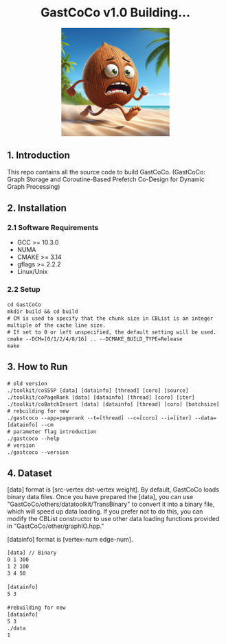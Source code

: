 # <div align=center> GastCoCo v1.0 Building... </div>
<!-- ![GastCoCo](GastCoCo.webp) -->
<div align=center> <img src="./others/GastCoCo.webp" width = 50%/> </div>

## 1. Introduction
This repo contains all the source code to build GastCoCo.
(GastCoCo: Graph Storage and Coroutine-Based Prefetch
Co-Design for Dynamic Graph Processing)

## 2. Installation
### 2.1 Software Requirements
- GCC >= 10.3.0
- NUMA
- CMAKE >= 3.14
- gflags >= 2.2.2
- Linux/Unix
### 2.2 Setup
```shell
cd GastCoCo
mkdir build && cd build
# CM is used to specify that the chunk size in CBList is an integer multiple of the cache line size.
# If set to 0 or left unspecified, the default setting will be used.
cmake --DCM=[0/1/2/4/8/16] .. --DCMAKE_BUILD_TYPE=Release
make
```

## 3. How to Run
```shell
# old version
./toolkit/coSSSP [data] [datainfo] [thread] [coro] [source]
./toolkit/coPageRank [data] [datainfo] [thread] [coro] [iter]
./toolkit/coBatchInsert [data] [datainfo] [thread] [coro] [batchsize]
# rebuilding for new
./gastcoco --app=pagerank --t=[thread] --c=[coro] --i=[iter] --data=[datainfo] --cm
# parameter flag introduction
./gastcoco --help
# version
./gastcoco --version
```

## 4. Dataset
[data] format is [src-vertex dst-vertex weight]. By default, GastCoCo loads binary data files. Once you have prepared the [data], you can use "GastCoCo/others/datatoolkit/TransBinary" to convert it into a binary file, which will speed up data loading. If you prefer not to do this, you can modify the CBList constructor to use other data loading functions provided in "GastCoCo/other/graphIO.hpp."

[datainfo] format is [vertex-num edge-num].

```shell
[data] // Binary
0 1 300
1 2 100
3 4 50

[datainfo]
5 3

#rebuilding for new
[datainfo]
5 3
./data
1
```

